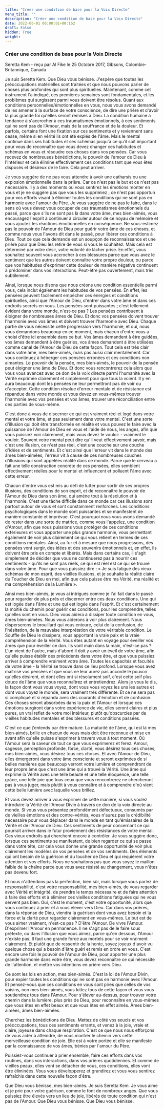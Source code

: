 ```yaml
---
title: "Créer une condition de base pour la Voix Directe"
menu_title: ""
description: "Créer une condition de base pour la Voix Directe"
date: 2022-06-01 06:00:01+00:162
draft: False
hidden: True
weight:
---
```

### Créer une condition de base pour la Voix Directe

Seretta Kem - reçu par Al Fike le 25 Octobre 2017, Gibsons, Colombie-Britannique, Canada

Je suis Seretta Kem. Que Dieu vous bénisse. J'espère que toutes les préoccupations matérielles sont traitées et que nous pouvons parler de choses plus profondes qui sont plus spirituelles. Maintenant, comme cet instrument l'a indiqué, ces premières semaines sont fondamentales, et les problèmes qui surgissent parmi vous doivent être résolus. Quant aux conditions personnelles/émotionnelles en vous, nous vous avons demandé de les amener à la surface de votre conscience, de dire une prière et d'avoir la plus grande foi qu'elles seront remises à Dieu. La condition humaine a tendance à s'accrocher à ces traumatismes émotionnels, à ces sentiments qui ne sont pas de l'Amour, mais de la souffrance et de la douleur. Et parfois, certains font une fixation sur ces sentiments et y reviennent sans cesse, même si en vérité ils ont été expiés de l'âme. Mais le mental continue dans ses habitudes et ses schémas jusqu'à ce qu'il soit important pour vous de reconnaître que vous devez changer ces habitudes et schémas en vous et résoudre ces choses dans vos pensées. Car vous recevez de nombreuses bénédictions, le pouvoir de l'amour de Dieu à l'intérieur et cela élimine effectivement ces conditions tant que vous êtes disposés et désireux de le faire. Cela peut arriver.

Je vous suggère de ne pas vous attendre à avoir une catharsis ou une explosion émotionnelle dans la prière. Car ce n'est pas le but et ce n'est pas nécessaire. Il y a des moments où vous sentirez les émotions monter en vous et je ne suggère pas que vous les supprimiez ; ce n'est pas opportun pour vos efforts visant à éliminer toutes les conditions qui ne sont pas en harmonie avec l'amour du Père. Je vous suggère de ne pas le faire, dans le sens où vous devez vous occuper de ces traumatismes émotionnels du passé, parce que s'ils ne sont pas là dans votre âme, mes bien-aimés, vous encouragez l'esprit à continuer à circuler autour de ce noyau de mémoire et vous ajoutez les réactions émotionnelles en conséquence. Ne sous-estimez pas le pouvoir de l'Amour de Dieu pour guérir votre âme de ces choses, et comme nous vous l'avons dit dans le passé, pour libérer ces conditions à Dieu. Tout ce que cela demande est un soupçon de reconnaissance et une prière pour que Dieu les retire de vous si vous le souhaitez. Mais cela est déterminé par votre désir, votre volonté de lâcher prise. En effet, vous souhaitez souvent vous accrocher à ces blessures parce que vous avez le sentiment que les autres doivent connaître votre propre douleur, ou parce que vos habitudes d'exprimer cette douleur de manière négative continuent à prédominer dans vos interactions. Peut-être pas ouvertement, mais très subtilement.

Ainsi, lorsque nous disons que nous créons une condition essentielle parmi vous, cela inclut également les habitudes de vos pensées. En effet, les pensées peuvent facilement empêcher ces énergies et conditions spirituelles, ainsi que l'Amour de Dieu, d'entrer dans votre âme et dans ces endroits secrets en vous. Les pensées sont puissantes ; c'est tellement évident dans votre monde, n'est-ce pas ? Les pensées contribuent à éloigner de nombreuses âmes de Dieu. Et donc vos pensées doivent trouver l'harmonie avec vos âmes et doivent trouver l'harmonie avec Dieu. Chaque partie de vous nécessite cette progression vers l'harmonie, et oui, nous vous demandons beaucoup en ce moment, mais chacun d'entre vous a choisi d'être ici ensemble dans ce but. Vos âmes demandent à être guidées, vos âmes demandent à être guéries, vos âmes demandent à être utilisées comme canal de l'Amour de Dieu de cette façon. Tout cela est très clair dans votre âme, mes bien-aimés, mais pas aussi clair mentalement. Car vous continuez à héberger ces pensées erronées et ces conditions non aimantes. Le pouvoir de la pensée, mes bien-aimés, le pouvoir de la pensée peut éloigner une âme de Dieu. Et donc vous rencontrerez cela alors que vous vous avancez avec ce don de la voix directe parmi l'humanité avec la Vérité exprimée clairement et simplement pour que tous la voient. Il y en aura beaucoup dont les pensées ne leur permettront pas de voir ou d'accepter. Cette condition résolue d'erreur mentale et de résistance est répandue dans votre monde et vous devez en vous-mêmes trouver l'harmonie avec vos pensées et vos âmes, trouver une réconciliation entre ces parties de vous-même.

C'est donc à vous de discerner ce qui est vraiment réel et logé dans votre mental et votre âme, et pas seulement dans votre mental. C'est une sorte d'illusion qui doit être transformée en réalité et vous pouvez le faire avec la puissance de l'Amour de Dieu en vous et l'aide de nous, les anges, afin que vous puissiez voir clairement, mais vous devez le vouloir - vraiment le vouloir. Souvent votre mental peut dire qu'il veut effectivement savoir, mais c'est une illusion, ce n'est pas réel, c'est une couche sur une couche d'idées et de sentiments. Et c'est ainsi que l'erreur vit dans le monde des âmes bien-aimées, l'erreur vit à cause de ces nombreuses couches d'illusions qui sont appelées réalité dans ce monde. Parce que le cerveau a fait une telle construction concrète de ces pensées, elles semblent effectivement réelles pour le mental et influencent et polluent l'âme avec cette erreur.

Chacun d'entre vous est mis au défi de lutter pour sortir de ses propres illusions, des conditions de son esprit, et de reconnaître le pouvoir de l'Amour de Dieu dans son âme, qui amène tout à la résolution et à l'harmonie. C'est une tâche difficile dans ce monde car ces illusions sont partout autour de vous et sont constamment renforcées. Les conditions psychologiques dans le monde sont puissantes et se manifestent de manière constante et imprévue. C'est pourquoi nous vous avons demandé de rester dans une sorte de matrice, comme vous l'appelez, une condition d'Amour, afin que nous puissions vous protéger de ces conditions extérieures et vous apporter une plus grande harmonie, vous permettant également de voir plus clairement ce qui vous retient en termes de ces conditions mentales. Ainsi, au fur et à mesure que nous progressons, des pensées vont surgir, des idées et des souvenirs émotionnels et, en effet, ils doivent être pris en compte et libérés. Mais dans certains cas, il s'agit simplement de décider que vous ne continuerez pas à nourrir ces sentiments - qu'ils ne sont pas réels, ce qui est réel est ce qui se trouve dans votre âme. Pour que vous puissiez dire : « Je suis fatigué des vieux schémas de mon esprit, des vieilles illusions, et je souhaite la réalité claire du Toucher de Dieu en moi, afin que cela puisse être ma Vérité, ma réalité et ma compréhension de la Lumière ».

Ainsi mes bien-aimés, je vous ai intrigués comme je l'ai fait dans le passé pour regarder de plus près et discerner entre ces deux conditions. Une qui est logée dans l'âme et une qui est logée dans l'esprit. Et c'est certainement la moitié du chemin pour guérir ces conditions, pour les comprendre, telles qu'elles sont en vous. Dieu vous aidera à dissiper toute condition en vous, âmes bien-aimées. Nous vous aiderons à voir plus clairement. Nous disperserons le brouillard qui vous entoure, celui de la confusion, de l'hésitation, de la mauvaise interprétation de votre véritable condition. Le Souffle de Dieu le dissipera, vous apportant la vraie paix et la vraie compréhension de la Vérité. Vous êtes autant en voyage pour éveiller vos âmes que pour éveiller ce don. Ils vont main dans la main, n'est-ce pas ? L'un vient de l'autre, mais d'abord il doit y avoir un éveil de votre âme, afin qu'elle puisse établir des précédents dans votre être, et que vous puissiez arriver à comprendre vraiment votre âme. Toutes les capacités et facultés de votre âme - la Vérité se trouve dans ce lieu profond. Lorsque vous avez maîtrisé vos pensées et que vous ne leur aurez pas accordé le pouvoir qu'elles désirent, et dont elles ont si résolument soif, c'est cette soif plus douce de l'âme que vous reconnaîtrez et entretiendrez. Alors je vous le dis, la façon dont vous vous voyez, dont vous vous voyez les uns les autres et dont vous voyez le monde, sera vraiment très différente. Et ce ne sera pas si compliqué et si répandu avec des courants d'émotion et de confusion. Ces choses seront absorbées dans la paix et l'Amour et lorsque ces émotions surgiront dans votre expérience de vie, elles seront claires et plus pures, un vrai reflet de votre moi intérieur, plutôt qu'obscurcies par de vieilles habitudes mentales et des blessures et conditions passées.

C'est ce que j'entends par être mature. La maturité de l'âme, qui est là mes bien-aimés, brille en chacun de vous mais doit être reconnue et mise en avant afin qu'elle puisse s'exprimer à travers vous à tout moment. Où l'Amour sera la saveur de tout ce que vous exprimerez et ferez. Amour, sagesse, perception profonde, force, clarté, vous désirez tous ces choses, mes bien-aimés, vous désirez tous ces choses. Et avec l'Amour de Dieu, elles émergeront dans votre âme consciente et seront exprimées de si belles manières que beaucoup verront votre lumière et comprendront de leur propre âme que c'est une âme qui a trouvé la Vérité. Une âme qui exprime la Vérité avec une telle beauté et une telle éloquence, une telle grâce, une telle joie que tous ceux que vous rencontrerez ne chercheront pas à vous juger, mais plutôt à vous connaître et à comprendre d'où vient cette belle lumière avec laquelle vous brillez.

Et vous devez arriver à vous exprimer de cette manière, si vous voulez introduire la Vérité de l'Amour Divin à travers ce don de la voix directe au monde. Si vous vous présentez profondément défectueux, consumés par de vieilles émotions et des contre-vérités, vous n'aurez pas la crédibilité nécessaire pour vous déplacer dans le monde en tant qu'émissaires de la Vérité et de l'Amour de Dieu. Ces sentiments de peur concernant ce qui pourrait arriver dans le futur proviennent des résistances de votre mental. Ces vieux endroits qui cherchent encore à contrôler. Je vous suggère donc, lorsque ces sentiments se manifestent, de bien regarder ce qui se passe dans votre tête, car cela vous donne une grande opportunité de voir plus clairement les modèles de vos pensées et de vos sentiments. Des éléments qui ont besoin de la guérison et du toucher de Dieu et qui requièrent votre attention et vos efforts. Nous ne souhaitons pas que vous soyez le maillon faible de la chaîne parce que vous avez résisté au changement, vous n'êtes pas devenu fort.

Et nous n'attendons pas la perfection, bien sûr, mais lorsque vous parlez de responsabilité, c'est votre responsabilité, mes bien-aimés, de vous regarder avec Vérité et intégrité, de prendre le temps nécessaire et de faire attention à faire des efforts et à éliminer ces vieilles conditions fatiguées qui ne vous servent pas bien. Oui, c'est le moment, c'est votre opportunité, alors que vous continuez à prier et à vous élever vers Dieu. Car dans vos prières, dans la réponse de Dieu, viendra la guérison dont vous avez besoin et la force et la clarté pour regarder clairement en vous-mêmes. Le but est de vous aimer vraiment, n'est-ce pas ? D'être l'Amour. De vivre l'Amour. D'exprimer l'Amour en permanence. Il ne s'agit pas de le faire sous prétexte, ou dans l'illusion que vous aimez, parce qu'en dessous, l'Amour n'existe pas. Il faut une grande force aux mortels pour se voir vraiment clairement. Et plutôt que de ressentir de la honte, soyez joyeux d'avoir vu quelque chose qui a besoin d'être guéri et remis en ordre en vous. C'est encore une fois le pouvoir de l'Amour de Dieu, pour apporter une plus grande harmonie dans votre être, vous devez reconnaître ce qui nécessite de l'attention, et mettre vos intentions en prière vers Dieu.

Ce sont les lois en action, mes bien-aimés. C'est la loi de l'Amour Divin, pour expier toutes les conditions qui ne sont pas en harmonie avec l'Amour. Et pensez-vous que ces conditions en vous sont pires que celles de vos voisins, non mes bien-aimés, vous luttez tous de cette façon et vous vous soutiendrez tous dans l'Amour. Pour s'élever au-dessus, pour trouver votre chemin dans la lumière, plus près de Dieu, pour reconnaître en vous-mêmes que vous êtes en effet beaux et que vous êtes en effet aimés. Âmes bien-aimées, âmes bien-aimées.

Cherchez les bénédictions de Dieu. Mettez de côté vos soucis et vos préoccupations, tous ces sentiments errants, et venez à la joie, vraie et claire, joyeuse dans chaque respiration. C'est ce que nous nous efforçons de vous aider à atteindre, de vous montrer le chemin vers cette merveilleuse condition de joie. Elle est à votre portée et elle se manifeste par la connaissance de vos âmes, bénies par l'amour du Père. 

Puissiez-vous continuer à prier ensemble, faire ces efforts dans vos routines, dans vos interactions, dans vos prières quotidiennes. Et comme de vieilles peaux, elles vont se détacher de vous, ces conditions, elles vont être éliminées. Vous vous développerez et grandirez et vous vous sentirez rafraîchis dans cette nouvelle façon d'être.

Que Dieu vous bénisse, mes bien-aimés. Je suis Seretta Kem. Je vous aime et je prie pour votre guérison, comme le font de nombreux anges. Que vous puissiez être élevés vers un lieu de joie, libérés de toute condition qui n'est pas de l'Amour. Que Dieu vous bénisse. Que Dieu vous bénisse.

